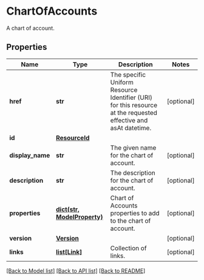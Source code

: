 # ChartOfAccounts

A chart of account.

## Properties
Name | Type | Description | Notes
------------ | ------------- | ------------- | -------------
**href** | **str** | The specific Uniform Resource Identifier (URI) for this resource at the requested effective and asAt datetime. | [optional] 
**id** | [**ResourceId**](ResourceId.md) |  | 
**display_name** | **str** | The given name for the chart of account. | [optional] 
**description** | **str** | The description for the chart of account. | [optional] 
**properties** | [**dict(str, ModelProperty)**](ModelProperty.md) | Chart of Accounts properties to add to the chart of account. | [optional] 
**version** | [**Version**](Version.md) |  | [optional] 
**links** | [**list[Link]**](Link.md) | Collection of links. | [optional] 

[[Back to Model list]](../README.md#documentation-for-models) [[Back to API list]](../README.md#documentation-for-api-endpoints) [[Back to README]](../README.md)


